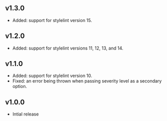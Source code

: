 ## v1.3.0

- Added: support for stylelint version 15.

## v1.2.0

- Added: support for stylelint versions 11, 12, 13, and 14.

## v1.1.0

- Added: support for stylelint version 10.
- Fixed: an error being thrown when passing severity level as a secondary option.

## v1.0.0

- Intial release
